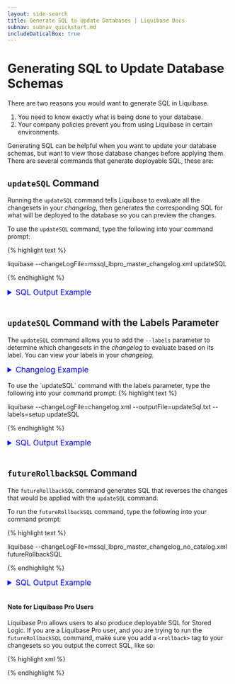 ```yaml
---
layout: side-search
title: Generate SQL to Update Databases | Liquibase Docs
subnav: subnav_quickstart.md
includeDaticalBox: true
---
```


# Generating SQL to Update Database Schemas
There are two reasons you would want to generate SQL in Liquibase.
1. You need to know exactly what is being done to your database.
2. Your company policies prevent you from using Liquibase in certain environments.

Generating SQL can be helpful when you want to update your database schemas, but want to view those database changes before applying them. There are several commands that generate deployable SQL, these are:

## `updateSQL` Command
Running the `updateSQL` command tells Liquibase to evaluate all the changesets in your *changelog*, then generates the corresponding SQL for what will be deployed to the database so you can preview the changes.

To use the `updateSQL` command, type the following into your command prompt:

{% highlight text %}

liquibase --changeLogFile=mssql_lbpro_master_changelog.xml updateSQL

{% endhighlight %}
<br>

<details>
<summary style="font-size:125%;color:blue;">SQL Output Example </summary>
{% highlight SQL%}
-- *********************************************************************
-- Update Database Script
-- *********************************************************************
-- Change Log: mssql_lbpro_master_changelog_no_catalog.xml
-- Ran at: 11/15/19 1:56 PM
-- Against: datical_login@jdbc:sqlserver://3.219.82.47:1433;sslProtocol=TLS;jaasConfigurationName=SQLJDBCDriver;statementPoolingCacheSize=10;serverPreparedStatementDiscardThreshold=10;enablePrepareOnFirstPreparedStatementCall=false;fips=false;socketTimeout=0;authentication=NotSpecified;authenticationScheme=nativeAuthentication;xopenStates=false;sendTimeAsDatetime=true;trustStoreType=JKS;trustServerCertificate=false;TransparentNetworkIPResolution=true;serverNameAsACE=false;sendStringParametersAsUnicode=true;selectMethod=direct;responseBuffering=adaptive;queryTimeout=-1;packetSize=8000;multiSubnetFailover=false;loginTimeout=15;lockTimeout=-1;lastUpdateCount=true;encrypt=false;disableStatementPooling=false;databaseName=proCatalog;columnEncryptionSetting=Disabled;applicationName=Microsoft JDBC Driver for SQL Server;applicationIntent=readwrite;
-- Liquibase version: 3.8.2-DAT-3598-SNAPSHOT
-- *********************************************************************

USE proCatalog;
GO

-- Lock Database
UPDATE DATABASECHANGELOGLOCK SET LOCKED = 1, LOCKEDBY = 'Erzsebet-PC (192.168.0.34)', LOCKGRANTED = '2019-11-15T13:56:05.17' WHERE ID = 1 AND LOCKED = 0
GO

-- Changeset mssql_lbpro_master_changelog_no_catalog.xml::3::dropSynonym-proCatalog::Liquibase Pro User
DROP SYNONYM [privateSynonymOnTable]
GO

INSERT INTO DATABASECHANGELOG (ID, AUTHOR, FILENAME, DATEEXECUTED, ORDEREXECUTED, MD5SUM, DESCRIPTION, COMMENTS, EXECTYPE, CONTEXTS, LABELS, LIQUIBASE, DEPLOYMENT_ID) VALUES ('3::dropSynonym-proCatalog', 'Liquibase Pro User', 'mssql_lbpro_master_changelog_no_catalog.xml', GETDATE(), 17, '8:82a49a1df297832e0e5c014c7dba5d97', 'dropSynonym synonymName=privateSynonymOnTable', '', 'EXECUTED', NULL, 'dropprivatesynonym,lbl-syn', '3.8.2-DAT-3598-SNP', '3847767930')
GO

-- Changeset mssql_lbpro_master_changelog_no_catalog.xml::4::dropPublicSynonym::Liquibase Pro User
DROP SYNONYM [publicSynonymOnTable]
GO

INSERT INTO DATABASECHANGELOG (ID, AUTHOR, FILENAME, DATEEXECUTED, ORDEREXECUTED, MD5SUM, DESCRIPTION, COMMENTS, EXECTYPE, CONTEXTS, LABELS, LIQUIBASE, DEPLOYMENT_ID) VALUES ('4::dropPublicSynonym', 'Liquibase Pro User', 'mssql_lbpro_master_changelog_no_catalog.xml', GETDATE(), 18, '8:e46072543816816b16fff4fdded56068', 'dropSynonym synonymName=publicSynonymOnTable', '', 'EXECUTED', NULL, 'droppublicsynonym,lbl-syn', '3.8.2-DAT-3598-SNP', '3847767930')
GO

-- Changeset mssql_lbpro_master_changelog_no_catalog.xml::2::dropView-proCatalog::Liquibase Pro User
DROP VIEW persons_view
GO

INSERT INTO DATABASECHANGELOG (ID, AUTHOR, FILENAME, DATEEXECUTED, ORDEREXECUTED, MD5SUM, DESCRIPTION, COMMENTS, EXECTYPE, CONTEXTS, LABELS, LIQUIBASE, DEPLOYMENT_ID) VALUES ('2::dropView-proCatalog', 'Liquibase Pro User', 'mssql_lbpro_master_changelog_no_catalog.xml', GETDATE(), 19, '8:6b7030bf90f5164b6f261814d4180ade', 'dropView viewName=persons_view', '', 'EXECUTED', NULL, 'dropview,lbl-view', '3.8.2-DAT-3598-SNP', '3847767930')
GO

-- Changeset mssql_lbpro_master_changelog_no_catalog.xml::2::dropProc-proCatalog::Liquibase Pro User
DROP PROCEDURE printHelloWorld
GO

INSERT INTO DATABASECHANGELOG (ID, AUTHOR, FILENAME, DATEEXECUTED, ORDEREXECUTED, MD5SUM, DESCRIPTION, COMMENTS, EXECTYPE, CONTEXTS, LABELS, LIQUIBASE, DEPLOYMENT_ID) VALUES ('2::dropProc-proCatalog', 'Liquibase Pro User', 'mssql_lbpro_master_changelog_no_catalog.xml', GETDATE(), 20, '8:b8e93c02e6d2ba004261da39c7a7b578', 'dropProcedure procedureName=printHelloWorld', '', 'EXECUTED', NULL, 'dropprocedure,lbl-proc', '3.8.2-DAT-3598-SNP', '3847767930')
GO

-- Changeset mssql_lbpro_master_changelog_no_catalog.xml::2::rollbackFunction-proCatalog::Liquibase Pro User
USE [proCatalog2]
GO

CREATE FUNCTION [dbo].[emailFunction]()
RETURNS VARCHAR(100)
AS
BEGIN
DECLARE @rtEmail VARCHAR
SET @rtEmail='random@datical.com'
RETURN @rtEmail
END
GO

USE [proCatalog2]
GO

INSERT INTO DATABASECHANGELOG (ID, AUTHOR, FILENAME, DATEEXECUTED, ORDEREXECUTED, MD5SUM, DESCRIPTION, COMMENTS, EXECTYPE, CONTEXTS, LABELS, LIQUIBASE, DEPLOYMENT_ID) VALUES ('2::rollbackFunction-proCatalog', 'Liquibase Pro User', 'mssql_lbpro_master_changelog_no_catalog.xml', GETDATE(), 21, '8:ae8e2abb341cf5fce706d5a69deb3387', 'sql; createFunction functionName=emailFunction; sql', '', 'EXECUTED', NULL, 'rollbackfunction,lbl-func', '3.8.2-DAT-3598-SNP', '3847767930')
GO

-- Changeset mssql_lbpro_master_changelog_no_catalog.xml::2::dropFunc-proCatalog::Liquibase Pro User
DROP FUNCTION emailFunction
GO

INSERT INTO DATABASECHANGELOG (ID, AUTHOR, FILENAME, DATEEXECUTED, ORDEREXECUTED, MD5SUM, DESCRIPTION, COMMENTS, EXECTYPE, CONTEXTS, LABELS, LIQUIBASE, DEPLOYMENT_ID) VALUES ('2::dropFunc-proCatalog', 'Liquibase Pro User', 'mssql_lbpro_master_changelog_no_catalog.xml', GETDATE(), 22, '8:7b7e55cacd71d5affda392508f3cb17a', 'dropFunction functionName=emailFunction', '', 'EXECUTED', NULL, 'dropfunction,lbl-func', '3.8.2-DAT-3598-SNP', '3847767930')
GO

-- Changeset mssql_lbpro_master_changelog_no_catalog.xml::3::disableTrigger-proCatalog::Liquibase Pro User
DISABLE TRIGGER table_trigger  ON primary_table
GO

INSERT INTO DATABASECHANGELOG (ID, AUTHOR, FILENAME, DATEEXECUTED, ORDEREXECUTED, MD5SUM, DESCRIPTION, COMMENTS, EXECTYPE, CONTEXTS, LABELS, LIQUIBASE, DEPLOYMENT_ID) VALUES ('3::disableTrigger-proCatalog', 'Liquibase Pro User', 'mssql_lbpro_master_changelog_no_catalog.xml', GETDATE(), 23, '8:b16d51e844e972a72f45809a9b7b8336', 'disableTrigger tableName=primary_table, triggerName=table_trigger', '', 'EXECUTED', NULL, 'disabletrigger,lbl-trig', '3.8.2-DAT-3598-SNP', '3847767930')
GO

-- Changeset mssql_lbpro_master_changelog_no_catalog.xml::4::enableTrigger-proCatalog::Liquibase Pro User
ENABLE TRIGGER table_trigger  ON primary_table
GO

INSERT INTO DATABASECHANGELOG (ID, AUTHOR, FILENAME, DATEEXECUTED, ORDEREXECUTED, MD5SUM, DESCRIPTION, COMMENTS, EXECTYPE, CONTEXTS, LABELS, LIQUIBASE, DEPLOYMENT_ID) VALUES ('4::enableTrigger-proCatalog', 'Liquibase Pro User', 'mssql_lbpro_master_changelog_no_catalog.xml', GETDATE(), 24, '8:780e362d158fe05bf9617a86b2b8f6d9', 'enableTrigger tableName=primary_table, triggerName=table_trigger', '', 'EXECUTED', NULL, 'enabletrigger,lbl-trig', '3.8.2-DAT-3598-SNP', '3847767930')
GO

-- Changeset mssql_lbpro_master_changelog_no_catalog.xml::5::renameTrigger-proCatalog::Liquibase Pro User
sp_rename 'proCatalog.table_trigger', 'table_trigger_deux'
GO

INSERT INTO DATABASECHANGELOG (ID, AUTHOR, FILENAME, DATEEXECUTED, ORDEREXECUTED, MD5SUM, DESCRIPTION, COMMENTS, EXECTYPE, CONTEXTS, LABELS, LIQUIBASE, DEPLOYMENT_ID) VALUES ('5::renameTrigger-proCatalog', 'Liquibase Pro User', 'mssql_lbpro_master_changelog_no_catalog.xml', GETDATE(), 25, '8:916bb9a6ced89805b4c2a946d7a62496', 'renameTrigger newTriggerName=table_trigger_deux, oldTriggerName=table_trigger', '', 'EXECUTED', NULL, 'renametrigger,lbl-trig', '3.8.2-DAT-3598-SNP', '3847767930')
GO

-- Changeset mssql_lbpro_master_changelog_no_catalog.xml::6::dropCatalogTrigger-proCatalog::Liquibase Pro User
DROP TRIGGER db_trigger
GO

INSERT INTO DATABASECHANGELOG (ID, AUTHOR, FILENAME, DATEEXECUTED, ORDEREXECUTED, MD5SUM, DESCRIPTION, COMMENTS, EXECTYPE, CONTEXTS, LABELS, LIQUIBASE, DEPLOYMENT_ID) VALUES ('6::dropCatalogTrigger-proCatalog', 'Liquibase Pro User', 'mssql_lbpro_master_changelog_no_catalog.xml', GETDATE(), 26, '8:2deca539397c8a4d5b42c5c2c60b2fd8', 'dropTrigger triggerName=db_trigger', '', 'EXECUTED', NULL, 'dropcatalogtrigger,lbl-trig', '3.8.2-DAT-3598-SNP', '3847767930')
GO

-- Changeset mssql_lbpro_master_changelog_no_catalog.xml::7::dropTrigger-proCatalog::Liquibase Pro User
DROP TRIGGER table_trigger_deux
GO

INSERT INTO DATABASECHANGELOG (ID, AUTHOR, FILENAME, DATEEXECUTED, ORDEREXECUTED, MD5SUM, DESCRIPTION, COMMENTS, EXECTYPE, CONTEXTS, LABELS, LIQUIBASE, DEPLOYMENT_ID) VALUES ('7::dropTrigger-proCatalog', 'Liquibase Pro User', 'mssql_lbpro_master_changelog_no_catalog.xml', GETDATE(), 27, '8:e3dd925e4c1d8c5da328726d092945ec', 'dropTrigger triggerName=table_trigger_deux', '', 'EXECUTED', NULL, 'droptrigger,lbl-trig', '3.8.2-DAT-3598-SNP', '3847767930')
GO

-- Changeset mssql_lbpro_master_changelog_no_catalog.xml::4::dropCC-proCatalog::Liquibase Pro User
ALTER TABLE Persons DROP CONSTRAINT chk_Person
GO

INSERT INTO DATABASECHANGELOG (ID, AUTHOR, FILENAME, DATEEXECUTED, ORDEREXECUTED, MD5SUM, DESCRIPTION, COMMENTS, EXECTYPE, CONTEXTS, LABELS, LIQUIBASE, DEPLOYMENT_ID) VALUES ('4::dropCC-proCatalog', 'Liquibase Pro User', 'mssql_lbpro_master_changelog_no_catalog.xml', GETDATE(), 28, '8:bdcd47644f81e75b61649c57adf9817a', 'dropCheckConstraint constraintName=chk_Person, tableName=Persons', '', 'EXECUTED', NULL, 'dropcheckconstraint,lbl-cc', '3.8.2-DAT-3598-SNP', '3847767930')
GO

-- Changeset mssql_lbpro_master_changelog_no_catalog.xml::namespaceDatical::Datical (generated)
INSERT INTO DATABASECHANGELOG (ID, AUTHOR, FILENAME, DATEEXECUTED, ORDEREXECUTED, MD5SUM, DESCRIPTION, COMMENTS, EXECTYPE, CONTEXTS, LABELS, LIQUIBASE, DEPLOYMENT_ID, TAG) VALUES ('namespaceDatical', 'Datical (generated)', 'mssql_lbpro_master_changelog_no_catalog.xml', GETDATE(), 29, '8:d7f6cfe3454adb7c8f76de668dfc091e', 'tagDatabase', '', 'EXECUTED', NULL, 'namespacetest', '3.8.2-DAT-3598-SNP', '3847767930', 'namespaceTest')
GO

-- Changeset mssql_lbpro_master_changelog_no_catalog.xml::namespaceAppdba::addCC-proCatalog::Liquibase Pro User
ALTER TABLE [Persons] ADD CONSTRAINT [chk_Person] CHECK (([P_Id]>(0) AND [City]='Austin'))
GO

INSERT INTO DATABASECHANGELOG (ID, AUTHOR, FILENAME, DATEEXECUTED, ORDEREXECUTED, MD5SUM, DESCRIPTION, COMMENTS, EXECTYPE, CONTEXTS, LABELS, LIQUIBASE, DEPLOYMENT_ID) VALUES ('namespaceAppdba::addCC-proCatalog', 'Liquibase Pro User', 'mssql_lbpro_master_changelog_no_catalog.xml', GETDATE(), 30, '8:5e664002fca240883e6728a3078023a4', 'addCheckConstraint constraintName=chk_Person, tableName=Persons', '', 'EXECUTED', NULL, 'namespacetest', '3.8.2-DAT-3598-SNP', '3847767930')
GO

-- Changeset mssql_lbpro_master_changelog_no_catalog.xml::namespaceFunction::createFunction-proCatalog::Liquibase Pro User
CREATE FUNCTION [dbo].[emailFunction]()
RETURNS VARCHAR(100)
AS
BEGIN
DECLARE @rtEmail VARCHAR
SET @rtEmail='random@datical.com'
RETURN @rtEmail
END
GO

INSERT INTO DATABASECHANGELOG (ID, AUTHOR, FILENAME, DATEEXECUTED, ORDEREXECUTED, MD5SUM, DESCRIPTION, COMMENTS, EXECTYPE, CONTEXTS, LABELS, LIQUIBASE, DEPLOYMENT_ID) VALUES ('namespaceFunction::createFunction-proCatalog', 'Liquibase Pro User', 'mssql_lbpro_master_changelog_no_catalog.xml', GETDATE(), 31, '8:bfdb067647d26bce7755de59000a2440', 'createFunction functionName=emailFunction', '', 'EXECUTED', NULL, 'namespacetest', '3.8.2-DAT-3598-SNP', '3847767930')
GO

-- Changeset mssql_lbpro_master_changelog_no_catalog.xml::1::columnOrder123-PROSCHEMA::Liquibase Pro User
CREATE TABLE COLUMN_ORDER (COLUMN1 varchar(20), COLUMN2 varchar(20), COLUMN3 varchar(20))
GO

INSERT INTO DATABASECHANGELOG (ID, AUTHOR, FILENAME, DATEEXECUTED, ORDEREXECUTED, MD5SUM, DESCRIPTION, COMMENTS, EXECTYPE, CONTEXTS, LABELS, LIQUIBASE, DEPLOYMENT_ID) VALUES ('1::columnOrder123-PROSCHEMA', 'Liquibase Pro User', 'mssql_lbpro_master_changelog_no_catalog.xml', GETDATE(), 32, '8:1f702550fb575ee944eabf8261565651', 'createTable tableName=COLUMN_ORDER', '', 'EXECUTED', NULL, 'urldb', '3.8.2-DAT-3598-SNP', '3847767930')
GO

-- Changeset mssql_lbpro_master_changelog_no_catalog.xml::1::columnOrder231-PROSCHEMA::Liquibase Pro User
CREATE TABLE column_order (column2 varchar(20), column3 varchar(20), column1 varchar(20))
GO

INSERT INTO DATABASECHANGELOG (ID, AUTHOR, FILENAME, DATEEXECUTED, ORDEREXECUTED, MD5SUM, DESCRIPTION, COMMENTS, EXECTYPE, CONTEXTS, LABELS, LIQUIBASE, DEPLOYMENT_ID) VALUES ('1::columnOrder231-PROSCHEMA', 'Liquibase Pro User', 'mssql_lbpro_master_changelog_no_catalog.xml', GETDATE(), 33, '8:39f420962f02a3a1d0ec2f2548b628ad', 'createTable tableName=column_order', '', 'EXECUTED', NULL, 'refurldb', '3.8.2-DAT-3598-SNP', '3847767930')
GO

-- Release Database Lock
UPDATE DATABASECHANGELOGLOCK SET LOCKED = 0, LOCKEDBY = NULL, LOCKGRANTED = NULL WHERE ID = 1
GO

{% endhighlight%}
</details>
<br>

## `updateSQL` Command with the Labels Parameter
The `updateSQL` command allows you to add the `--labels` parameter to determine which changesets in the *changelog* to evaluate based on its label. You can view your labels in your *changelog*.

<details>
<summary style="font-size:125%;color:blue;">Changelog Example</summary>
<br>
{% highlight xml %}

<?xml version="1.1" encoding="UTF-8" standalone="no"?>
<databaseChangeLog xmlns="http://www.liquibase.org/xml/ns/dbchangelog"  
  xmlns:ext="http://www.liquibase.org/xml/ns/dbchangelog-ext"  
  xmlns:xsi="http://www.w3.org/2001/XMLSchema-instance" 
  xmlns:pro="http://www.liquibase.org/xml/ns/pro"
  xsi:schemaLocation="http://www.liquibase.org/xml/ns/dbchangelog-ext http://www.liquibase.org/xml/ns/dbchangelog/dbchangelog-ext.xsd 
  http://www.liquibase.org/xml/ns/dbchangelog http://www.liquibase.org/xml/ns/dbchangelog/dbchangelog-3.6.xsd
  http://www.liquibase.org/xml/ns/pro http://www.liquibase.org/xml/ns/pro/liquibase-pro-3.8.xsd">

<!-- SETUP: Create tables and function for other objects to use. -->
  <changeSet author="Liquibase Pro User"  id="1::createTableforSynonym-proschema" labels="setup" objectQuotingStrategy="QUOTE_ALL_OBJECTS">
    <createTable schemaName="proschema" tableName="primary_table">
      <column name="name" type="CHAR(20)"/>
    </createTable>
  </changeSet>

  <changeSet author="Liquibase Pro User" id="2::createTableforView-proschema" labels="setup" objectQuotingStrategy="QUOTE_ALL_OBJECTS">
    <createTable schemaName="proschema" tableName="account">
      <column name="acct_num" type="NUMBER(20,0)"/>
      <column name="amoount" type="NUMBER(10,2)"/>
    </createTable>
  </changeSet>

  <changeSet author="Liquibase Pro User" id="3::createTableforCC-proschema" labels="setup" objectQuotingStrategy="QUOTE_ALL_OBJECTS">
    <createTable schemaName="proschema" tableName="suppliers">
      <column name="supplier_id" type="NUMBER(4, 0)"/>
      <column name="supplier_name" type="VARCHAR2(50 BYTE)"/>
    </createTable>
  </changeSet>

  <changeSet author="Liquibase Pro User" id="4::functionForTrigger" objectQuotingStrategy="QUOTE_ALL_OBJECTS" labels="setup">
    <pro:createFunction path="sql/postgres_setup_function.sql" functionName="canned_spam" schemaName="proschema"/>
    <rollback>
      <sqlFile endDelimiter=";" path="sql/postgres_setup_rollback.sql" splitStatements="true" stripComments="true"/>
    </rollback>
  </changeSet>         

  <!--SYNONYM - Not supported in Postgres Community -->

  <!-- VIEW -->
  <!-- Views are not coming from the Pro extension, but exist in Community, and we should validate view changes work after our changes. -->    
  <changeSet author="Liquibase Pro User" id="1::createView-PROSCHEMA" objectQuotingStrategy="QUOTE_ALL_OBJECTS" labels="createView,lbl-view">
    <createView fullDefinition="true" path="sql/postgres_master_view.sql" schemaName="proschema" viewName="view1"/>
  </changeSet>

  <changeSet author="Liquibase Pro User" id="2::dropView-proschema" labels="dropView,lbl-view">
    <dropView viewName="view1" schemaName="proschema"/>
  </changeSet>

  <!-- PROCEDURE -->
  <!-- Procedures are not coming from the Pro extension, but exist in Community, and we should validate procedure changes work after our changes. -->    
  <changeSet author="Liquibase Pro User" id="1::createProc-proschema" objectQuotingStrategy="QUOTE_ALL_OBJECTS" labels="createProcedure,lbl-proc">
    <createProcedure path="sql/postgres_master_proc.sql" procedureName="simple_proc" schemaName="proschema"/>
  </changeSet>

  <changeSet author="Liquibase Pro User" id="2::dropProc-proschema" labels="dropProcedure,lbl-proc">
    <dropProcedure procedureName="simple_proc" schemaName="proschema"/>
  </changeSet>  

  <!-- FUNCTION -->
  <changeSet author="Liquibase Pro User" id="1::createFunction-proschema" objectQuotingStrategy="QUOTE_ALL_OBJECTS" labels="createFunction,rollbackFunction, lbl-func">
    <pro:createFunction functionName="last_updated" path="sql/postgres_master_function.sql" schemaName="proschema"/>
    <rollback>
      <sqlFile endDelimiter=";" path="sql/postgres_master_rollback.sql" splitStatements="true" stripComments="true"/>
    </rollback>
  </changeSet>

  <changeSet author="Liquibase Pro User" id="2::dropFunc-proschema" labels="dropFunction,lbl-func">
    <pro:dropFunction functionName="last_updated" schemaName="proschema"/>
  </changeSet>  

  <!-- TRIGGER -->  
  <changeSet author="Liquibase Pro User" id="1::addTrigger-proschema" objectQuotingStrategy="QUOTE_ALL_OBJECTS" labels="createTrigger,lbl-trg">
    <pro:createTrigger disabled="false" path="sql/postgres_master_trigger.sql" schemaName="proschema" tableName="primary_table" triggerName="dinner_time"/>
  </changeSet>

  <changeSet author="Liquibase Pro User" id="2::disableTrigger-proschema" labels="disableTrigger,lbl-trig">
    <pro:disableTrigger triggerName="dinner_time" tableName="primary_table" schemaName="proschema"/>
  </changeSet>

  <changeSet author="Liquibase Pro User" id="3::enableTrigger-proschema" labels="enableTrigger,lbl-trig">
    <pro:enableTrigger triggerName="dinner_time" tableName="primary_table" schemaName="proschema"/>
  </changeSet>

  <changeSet author="Liquibase Pro User" id="4::renameTrigger-proschema" labels="renameTrigger,lbl-trg">
    <pro:renameTrigger oldTriggerName="dinner_time" newTriggerName="midnight_snack" tableName="primary_table" schemaName="proschema"/>
  </changeSet>  

  <changeSet author="Liquibase Pro User" id="5::dropTrigger-proschema" labels="dropTrigger,lbl-trg">
    <pro:dropTrigger triggerName="midnight_snack" schemaName="proschema" tableName="primary_table"/>
  </changeSet>

  <!-- CHECK CONSTRAINT -->
  <!-- disable/enableCheckConstraint are not supported on Postgres. -->
  <changeSet author="Liquibase Pro User" id="1::addCC-proschema" objectQuotingStrategy="QUOTE_ALL_OBJECTS" labels="addCheckConstraint,lbl-cc">
    <pro:addCheckConstraint constraintName="check_supplier_id" schemaName="proschema" disabled="false" tableName="suppliers">supplier_id BETWEEN 100 and 9999</pro:addCheckConstraint>
  </changeSet>  

  <changeSet author="Liquibase Pro User" id="4::dropCC-PROSCHEMA" labels="dropCheckConstraint,lbl-cc">
    <pro:dropCheckConstraint constraintName="check_supplier_id" tableName="suppliers" schemaName="proschema"/>
  </changeSet>    

</databaseChangeLog>

{% endhighlight %}
</details>
<br>
To use the `updateSQL` command with the labels parameter, type the following into your command prompt:
{% highlight text %}

liquibase --changeLogFile=changelog.xml --outputFile=updateSql.txt --labels=setup updateSQL

{% endhighlight %}
<br>

<details>
<summary style="font-size:125%;color:blue;">SQL Output Example</summary>
The following is an example of the `updateSQL` command output with the labels parameter enabled:

{% highlight sql %}

-- *********************************************************************
-- Update Database Script
-- *********************************************************************
-- Change Log: changelog.xml
-- Ran at: 11/12/19 3:48 PM
-- Against: jenkinsci@jdbc:postgresql://localhost:5432/jenkinsci
-- Liquibase version: 3.8.1-local-SNAPSHOT
-- *********************************************************************

-- Create Database Lock Table
CREATE TABLE public.databasechangeloglock (ID INTEGER NOT NULL, LOCKED BOOLEAN NOT NULL, LOCKGRANTED TIMESTAMP WITHOUT TIME ZONE, LOCKEDBY VARCHAR(255), CONSTRAINT DATABASECHANGELOGLOCK_PKEY PRIMARY KEY (ID));

-- Initialize Database Lock Table
DELETE FROM public.databasechangeloglock;

INSERT INTO public.databasechangeloglock (ID, LOCKED) VALUES (1, FALSE);

-- Lock Database
UPDATE public.databasechangeloglock SET LOCKED = TRUE, LOCKEDBY = '172.18.0.1 (172.18.0.1)', LOCKGRANTED = '2019-11-12 15:48:30.445' WHERE ID = 1 AND LOCKED = FALSE;

-- Create Database Change Log Table
CREATE TABLE public.databasechangelog (ID VARCHAR(255) NOT NULL, AUTHOR VARCHAR(255) NOT NULL, FILENAME VARCHAR(255) NOT NULL, DATEEXECUTED TIMESTAMP WITHOUT TIME ZONE NOT NULL, ORDEREXECUTED INTEGER NOT NULL, EXECTYPE VARCHAR(10) NOT NULL, MD5SUM VARCHAR(35), DESCRIPTION VARCHAR(255), COMMENTS VARCHAR(255), TAG VARCHAR(255), LIQUIBASE VARCHAR(20), CONTEXTS VARCHAR(255), LABELS VARCHAR(255), DEPLOYMENT_ID VARCHAR(10));

-- Changeset changelog.xml::1::createTableforSynonym-proschema::Liquibase Pro User
CREATE TABLE "proschema"."primary_table" ("name" CHAR(20));

INSERT INTO public.databasechangelog (ID, AUTHOR, FILENAME, DATEEXECUTED, ORDEREXECUTED, MD5SUM, DESCRIPTION, COMMENTS, EXECTYPE, CONTEXTS, LABELS, LIQUIBASE, DEPLOYMENT_ID) VALUES ('1::createTableforSynonym-proschema', 'Liquibase Pro User', 'changelog.xml', NOW(), 1, '8:2e63963bef0a14594b566e06c3eabe2d', 'createTable tableName=primary_table', '', 'EXECUTED', NULL, 'setup', '3.8.1-local-SNP', '3595312173');

-- Changeset changelog.xml::2::createTableforView-proschema::Liquibase Pro User
CREATE TABLE "proschema"."account" ("acct_num" numeric(20, 0), "amoount" numeric(10, 2));

INSERT INTO public.databasechangelog (ID, AUTHOR, FILENAME, DATEEXECUTED, ORDEREXECUTED, MD5SUM, DESCRIPTION, COMMENTS, EXECTYPE, CONTEXTS, LABELS, LIQUIBASE, DEPLOYMENT_ID) VALUES ('2::createTableforView-proschema', 'Liquibase Pro User', 'changelog.xml', NOW(), 2, '8:344a50de118d3db500c0b28b76e14e81', 'createTable tableName=account', '', 'EXECUTED', NULL, 'setup', '3.8.1-local-SNP', '3595312173');

-- Changeset changelog.xml::3::createTableforCC-proschema::Liquibase Pro User
CREATE TABLE "proschema"."suppliers" ("supplier_id" numeric(4, 0), "supplier_name" VARCHAR(50));

INSERT INTO public.databasechangelog (ID, AUTHOR, FILENAME, DATEEXECUTED, ORDEREXECUTED, MD5SUM, DESCRIPTION, COMMENTS, EXECTYPE, CONTEXTS, LABELS, LIQUIBASE, DEPLOYMENT_ID) VALUES ('3::createTableforCC-proschema', 'Liquibase Pro User', 'changelog.xml', NOW(), 3, '8:19236a09a645a2fecd0707b7e3efe4c1', 'createTable tableName=suppliers', '', 'EXECUTED', NULL, 'setup', '3.8.1-local-SNP', '3595312173');

-- Changeset changelog.xml::4::functionForTrigger::Liquibase Pro User
SET SEARCH_PATH=proschema;

CREATE OR REPLACE FUNCTION "proschema".canned_spam()
    RETURNS trigger
    SET SCHEMA 'proschema'
    AS $$
        BEGIN
            RAISE NOTICE 'Canned Spam in a frying pan: ick';
            RETURN NEW;
        END ;
    $$
LANGUAGE plpgsql;

INSERT INTO public.databasechangelog (ID, AUTHOR, FILENAME, DATEEXECUTED, ORDEREXECUTED, MD5SUM, DESCRIPTION, COMMENTS, EXECTYPE, CONTEXTS, LABELS, LIQUIBASE, DEPLOYMENT_ID) VALUES ('4::functionForTrigger', 'Liquibase Pro User', 'changelog.xml', NOW(), 4, '8:d26a1492fbf2b697a634dad498a87096', 'createFunction functionName=canned_spam', '', 'EXECUTED', NULL, 'setup', '3.8.1-local-SNP', '3595312173');

-- Release Database Lock
UPDATE public.databasechangeloglock SET LOCKED = FALSE, LOCKEDBY = NULL, LOCKGRANTED = NULL WHERE ID = 1;

{% endhighlight %}
</details>
<br>

## `futureRollbackSQL` Command
The `futureRollbackSQL` command generates SQL that reverses the changes that would be applied with the `updateSQL` command.

To run the `futureRollbackSQL` command, type the following into your command prompt:

{% highlight text %}

liquibase --changeLogFile=mssql_lbpro_master_changelog_no_catalog.xml futureRollbackSQL

{% endhighlight %}
<br>

<details><summary style="font-size:125%;color:blue;">SQL Output Example</summary>

{% highlight text %}
Coming Soon
{% endhighlight %}

</details>
<br>

#### Note for Liquibase Pro Users
Liquibase Pro allows users to also produce deployable SQL for Stored Logic. If you are a Liquibase Pro user, and you are trying to run the `futureRollbackSQL` command, make sure you add a `<rollback>` tag to your changesets so you output the correct SQL, like so:

{% highlight xml %}

<changeSet author="Liquibase Pro User" id="1::createFunction-proCatalog" objectQuotingStrategy="QUOTE_ALL_OBJECTS" labels="createFunction,rollbackFunction, lbl-func">
    <pro:createFunction functionName="emailFunction" path="sql/lbpro_master_func.sql" schemaName="dbo"/>    
    <rollback>
        <sqlFile endDelimiter="GO" path="sql/lbpro_master_func_rollback.sql" splitStatements="true" stripComments="true"/>
    </rollback>
</changeSet>

{% endhighlight %}
